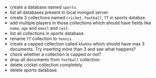   - create a database named `sports`.
  - list all databases present in local mongod server.
  - create 3 collections named `cricket`, `football`, `TT` in sports databse.
  - add multiple players in those collections which should have fields like `name`, `age` and `email` and `cost`.
  - list all collections in sports database.
  - rename `TT` collection to `tennis`.
  - create a capped collection called `khokho` which should have max 3 documents.
  Try inserting more than 3 and see what happens?
  - check whether a collection is capped or not?
  - drop all documents from `football` collection.
  - delete cricket collection completely.
  - delete sports database. 

